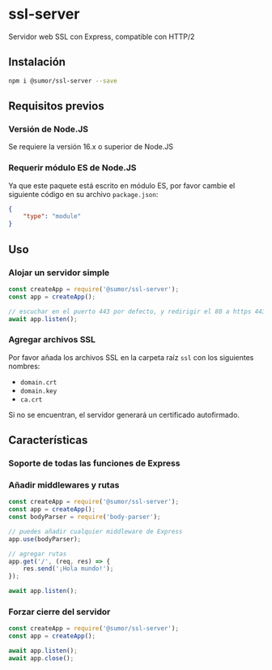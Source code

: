 # ssl-server
Servidor web SSL con Express, compatible con HTTP/2

## Instalación
```bash
npm i @sumor/ssl-server --save
```

## Requisitos previos

### Versión de Node.JS
Se requiere la versión 16.x o superior de Node.JS

### Requerir módulo ES de Node.JS
Ya que este paquete está escrito en módulo ES,
por favor cambie el siguiente código en su archivo ```package.json```:
```json
{
    "type": "module"
}
```

## Uso

### Alojar un servidor simple

```javascript
const createApp = require('@sumor/ssl-server');
const app = createApp();

// escuchar en el puerto 443 por defecto, y redirigir el 80 a https 443
await app.listen();
```


### Agregar archivos SSL
Por favor añada los archivos SSL en la carpeta raíz ```ssl``` con los siguientes nombres:
- ```domain.crt```
- ```domain.key```
- ```ca.crt```

Si no se encuentran, el servidor generará un certificado autofirmado.

## Características

### Soporte de todas las funciones de Express

### Añadir middlewares y rutas

```javascript
const createApp = require('@sumor/ssl-server');
const app = createApp();
const bodyParser = require('body-parser');

// puedes añadir cualquier middleware de Express
app.use(bodyParser);

// agregar rutas
app.get('/', (req, res) => {
    res.send('¡Hola mundo!');
});

await app.listen();
```

### Forzar cierre del servidor

```javascript
const createApp = require('@sumor/ssl-server');
const app = createApp();

await app.listen();
await app.close();
```